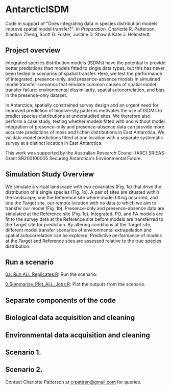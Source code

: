 # AntarcticISDM

Code in support of "Does integrating data in species distribution models improve spatial model transfer?". _In Preparation._ Charlotte R. Patterson, Xiaotian Zheng, Scott D. Foster, Justine D. Shaw & Kate J. Helmstedt.

## Project overview
Integrated species distribution models (ISDMs) have the potential to provide better predictions than models fitted to single data types, but this has never been tested in scenarios of spatial transfer. Here, we test the performance of integrated, presence-only, and presence-absence models in simulated model transfer scenarios that emulate common causes of spatial model transfer failure: environmental dissimilarity, spatial autocorrelation, and bias in the presence-only dataset.

In Antarctica, spatially constrained survey design and an urgent need for improved prediction of biodiversity patterns motivates the use of ISDMs to predict species distributions at understudied sites. We therefore also perform a case study, testing whether models fitted with and without model integration of presence-only and presence-absence data can provide more accurate predictions of moss and lichen distributions in East Antarctica. We validate model predictions fitted at one location with a separate systematic survey at a distinct location in East Antarctica. 

This work was supported by the Australian Research Council (ARC) SRIEAS Grant SR200100005 Securing Antarctica's Environmental Future.

## Simulation Study Overview

We simulate a virtual landscape with two covariates (Fig. 1a) that drive the distribution of a single species (Fig. 1b). A pair of sites are situated within the landscape, one the Reference site where model fitting occurred, and one the Target site, our remote location with no data to which we aim to transfer our model (Fig. 1b). Presence-only and presence-absence data are simulated at the Reference site (Fig. 1c). Integrated, PO, and PA models are fit to the survey data at the Reference site before models are transferred to the Target site for prediction. By altering conditions at the Target site, different model transfer scenarios of environmental extrapolation and spatial autocorrelation can be explored. Predictive performance of models at the Target and Reference sites are assessed relative to the true species distribution.

## Run a scenario

[0a. Run ALL Replicates.R](https://github.com/patch105/AntarcticISDM/blob/main/0a.Run_ALL_Replicates.R): Run the scenario.

[0.Summarise_Plot_ALL_Jobs.R](https://github.com/patch105/AntarcticISDM/blob/main/0.Summarise_Plot_ALL_Jobs.R): Plot the outputs from the scenario.

## Separate components of the code


## Biological data acquisition and cleaning


## Environmental data acquisition and cleaning

## Scenario 1.

## Scenario 2.

Contact Charlotte Patterson at crpattrsn@gmail.com for queries.
